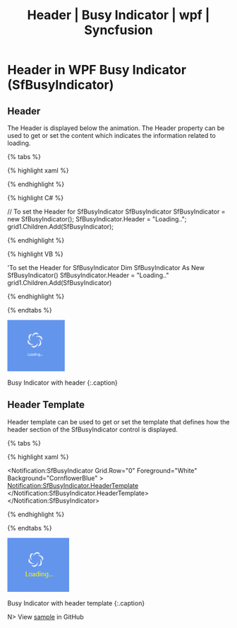 ﻿---
layout: post
title: Header | Busy Indicator | wpf | Syncfusion
description: This section describes how to using the header and header template support in Syncfusion SfBusyIndicator control.
platform: wpf
control: Busy Indicator
documentation: ug
---

# Header in WPF Busy Indicator (SfBusyIndicator)

## Header

The Header is displayed below the animation. The Header property can be used to get or set the content which indicates the information related to loading. 

{% tabs %}

{% highlight xaml %}

<!--To set the header for SfBusyIndicator-->

<Grid  Background="CornflowerBlue">
<Notification:SfBusyIndicator Header="Loading..." Foreground="White" />
</Grid>

{% endhighlight %}

{% highlight C# %}

// To set the Header for SfBusyIndicator
SfBusyIndicator SfBusyIndicator = new SfBusyIndicator();
SfBusyIndicator.Header = "Loading..";
grid1.Children.Add(SfBusyIndicator);

{% endhighlight %}

{% highlight VB %}

'To set the Header for SfBusyIndicator
Dim SfBusyIndicator As New SfBusyIndicator()
SfBusyIndicator.Header = "Loading.."
grid1.Children.Add(SfBusyIndicator)

{% endhighlight %}

{% endtabs %}


![Header](Header_images/Header_img1.png)

Busy Indicator with header
{:.caption}


## Header Template

Header template can be used to get or set the template that defines how the header section of the SfBusyIndicator control is displayed.

{% tabs %}

{% highlight xaml %}

<!--To set the HeaderTemplate for SfBusyIndicator-->

<Notification:SfBusyIndicator Grid.Row="0" Foreground="White" Background="CornflowerBlue" >
<Notification:SfBusyIndicator.HeaderTemplate>
<DataTemplate >
<TextBlock Text="Loading..." TextAlignment="Center" FontSize="15" Width="100" Foreground="Yellow" />
</DataTemplate>
</Notification:SfBusyIndicator.HeaderTemplate>
</Notification:SfBusyIndicator>

{% endhighlight %}

{% endtabs %}

![Header_Template](Header_images/Header_img2.png)

Busy Indicator with header template
{:.caption}


N> View [sample](https://github.com/SyncfusionExamples/wpf-BusyIndicator-examples/tree/master/Samples/Header) in GitHub
